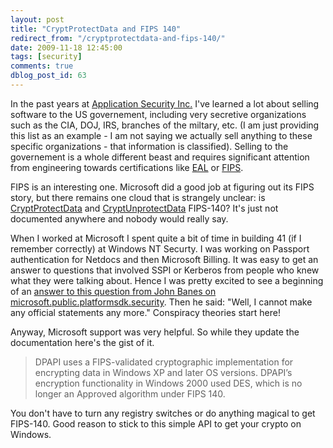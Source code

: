 ```yaml
---
layout: post
title: "CryptProtectData and FIPS 140"
redirect_from: "/cryptprotectdata-and-fips-140/"
date: 2009-11-18 12:45:00
tags: [security]
comments: true
dblog_post_id: 63
---
```

In the past years at [Application Security Inc.](https://web.archive.org/web/20131111165225/https://www.appsecinc.com) I've learned a lot about selling software to the US governement, including very secretive organizations such as the CIA, DOJ, IRS, branches of the miltary, etc. (I am just providing this list as an example - I am not saying we actually sell anything to these specific organizations - that information is classified). Selling to the governement is a whole different beast and requires significant attention from engineering towards certifications like [EAL](http://en.wikipedia.org/wiki/Evaluation_Assurance_Level) or [FIPS](http://www.itl.nist.gov/fipspubs/).

FIPS is an interesting one. Microsoft did a good job at figuring out its FIPS story, but there remains one cloud that is strangely unclear: is [CryptProtectData](https://learn.microsoft.com/en-us/windows/win32/api/dpapi/nf-dpapi-cryptprotectdata) and [CryptUnprotectData](https://learn.microsoft.com/en-us/windows/win32/api/dpapi/nf-dpapi-cryptunprotectdata) FIPS-140? It's just not documented anywhere and nobody would really say.

When I worked at Microsoft I spent quite a bit of time in building 41 (if I remember correctly) at Windows NT Securty. I was working on Passport authentication for Netdocs and then Microsoft Billing. It was easy to get an answer to questions that involved SSPI or Kerberos from people who knew what they were talking about. Hence I was pretty excited to see a beginning of an [answer to this question from John Banes on microsoft.public.platformsdk.security](http://groups.google.com/group/microsoft.public.platformsdk.security/browse_thread/thread/9be4bf54574d5ad9?hl=en). Then he said: "Well, I cannot make any official statements any more." Conspiracy theories start here!

Anyway, Microsoft support was very helpful. So while they update the documentation here's the gist of it.

> DPAPI uses a FIPS-validated cryptographic implementation for encrypting data in Windows XP and later OS versions.  DPAPI’s encryption functionality in Windows 2000 used DES, which is no longer an Approved algorithm under FIPS 140.

You don't have to turn any registry switches or do anything magical to get FIPS-140. Good reason to stick to this simple API to get your crypto on Windows.

